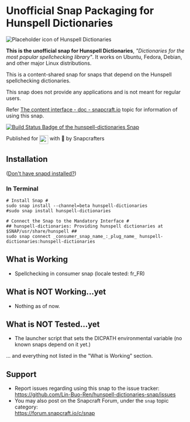 # Unofficial Snap Packaging for Hunspell Dictionaries
<!--
	Use the RawGit service for easy access to in-repo pictures:
	https://rawgit.com
-->
![Placeholder icon of Hunspell Dictionaries](https://cdn.rawgit.com/Lin-Buo-Ren/snapcrafters-template-plus/bea3bc56/snap/gui/my-awesome-app.png "Placeholder icon of Hunspell Dictionaries")

**This is the unofficial snap for Hunspell Dictionaries**, *"Dictionaries for the most popular spellchecking library"*. It works on Ubuntu, Fedora, Debian, and other major Linux distributions.

This is a content-shared snap for snaps that depend on the Hunspell spellchecking dictionaries.

This snap does not provide any applications and is not meant for regular users.

Refer [The content interface - doc - snapcraft.io](https://forum.snapcraft.io/t/the-content-interface/1074/1) topic for information of using this snap.

[![Build Status Badge of the `hunspell-dictionaries` Snap](https://build.snapcraft.io/badge/Lin-Buo-Ren/hunspell-dictionaries-snap.svg "Build Status of the `hunspell-dictionaries` snap")](https://build.snapcraft.io/user/Lin-Buo-Ren/hunspell-dictionaries-snap)

<!-- Uncomment and modify this when you have a screenshot
![Screenshot of the Snapped Application](screenshots/screenshot.png "Screenshot of the Snapped Application")
-->

Published for <img src="http://anything.codes/slack-emoji-for-techies/emoji/tux.png" align="top" width="24" /> with 💝 by Snapcrafters

## Installation
([Don't have snapd installed?](https://snapcraft.io/docs/core/install))

### In Terminal
    # Install Snap #
    sudo snap install --channel=beta hunspell-dictionaries
    #sudo snap install hunspell-dictionaries
    
    # Connect the Snap to the Mandatory Interface #
    ## hunspell-dictionaries: Providing hunspell dictionaries at $SNAP/usr/share/hunspell ##
    sudo snap connect _consumer_snap_name_:_plug_name_ hunspell-dictionaries:hunspell-dictionaries

## What is Working
* Spellchecking in consumer snap (locale tested: fr_FR)

## What is NOT Working...yet 
* Nothing as of now.

## What is NOT Tested...yet
* The launcher script that sets the DICPATH environmental variable (no known snaps depend on it yet.)

... and everything not listed in the "What is Working" section.

## Support
* Report issues regarding using this snap to the issue tracker:  
  <https://github.com/Lin-Buo-Ren/hunspell-dictionaries-snap/issues>
* You may also post on the Snapcraft Forum, under the `snap` topic category:  
  <https://forum.snapcraft.io/c/snap>

